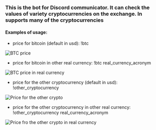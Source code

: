 ### This is the bot for Discord communicator. It can check the values of variety cryptocurrencies on the exchange. In supports many of the cryptocurrencies

#### Examples of usage:

- price for bitcoin (default in usd): !btc

![BTC price](https://i.imgur.com/Xbhk5vT.png)

- price for bitcoin in other real currency: !btc real_currency_acronym

![BTC price in real currency](https://i.imgur.com/EBEzdCV.png)

- price for the other cryptocurrency (default in usd): !other_cryptocurrency

![Price for the other crypto](https://i.imgur.com/A9FRgxC.png)

- price for the other cryptocurrency in other real currency: !other_cryptocurrency real_currency_acronym

![Price fro the other crypto in real currency](https://i.imgur.com/QznpfUy.png)
